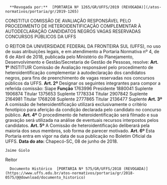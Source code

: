       **Revogada por:**  [PORTARIA Nº 1265/GR/UFFS/2019 (REVOGADA)](/atos-normativos/portaria/gr/2019-1265) 

   CONSTITUI COMISSÃO DE AVALIAÇÃO RESPONSÁVEL PELO PROCEDIMENTO DE HETEROIDENTIFICAÇÃO COMPLEMENTAR À AUTODECLARAÇÃO CANDIDATOS NEGROS VAGAS RESERVADAS CONCURSOS PÚBLICOS DA UFFS  

 O REITOR DA UNIVERSIDADE FEDERAL DA FRONTEIRA SUL (UFFS), no uso de suas atribuições legais, e em atendimento a Portaria Normativa nº 4, de 6 de Abril de 2018, publicada pelo Ministério do Planejamento, Desenvolvimento e Gestão/Secretaria de Gestão de Pessoas, resolve:   **Art. 1º** INSTITUIR Comissão de Avaliação responsável pelo procedimento de heteroidentificação complementar à autodeclaração dos candidatos negros, para fins de preenchimento de vagas reservadas nos concursos públicos da UFFS.   **Art. 2º** Designar os seguintes integrantes para compor a referida comissão:     Siape   **Função**      1763996   Presidente     1880041   Suplente     1906874   Titular     1375653   Suplente     1778334   Titular     2907842   Suplente     2164981   Titular     1768208   Suplente     2777865   Titular     2136477   Suplente       **Art. 3º** A comissão de heteroidentificação utilizará exclusivamente o critério fenotípico para aferição da condição declarada pelo candidato no concurso público.   **Art. 4º** O procedimento de heteroidentificação será filmado e sua gravação será utilizada na análise de eventuais recursos interpostos pelos candidatos.   **Art. 5º** A Comissão de heteroidentificação deliberará pela maioria dos seus membros, sob forma de parecer motivado.   **Art. 6º** Esta Portaria entra em vigor na data de sua publicação no Boletim Oficial da UFFS.      **Data do ato:** Chapecó-SC, 08 de junho de 2018.   
 

    Jaime Giolo   
 Reitor 

      Documento Histórico  [PORTARIA Nº 575/GR/UFFS/2018 (REVOGADA)](https://www.uffs.edu.br/atos-normativos/portaria/gr/2018-0575/@@download/documento_historico)     
      